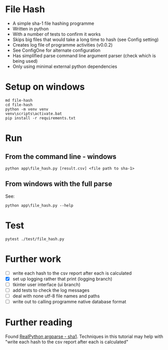 # File Hash

- A simple sha-1 file hashing programme
- Written in python
- With a number of tests to confirm it works
- Skips big files that would take a long time to hash (see Config setting)
- Creates log file of programme activities (v0.0.2)
- See ConfigOne for alternate configuration
- Has simplified parse command line argument parser (check which is being used)
- Only using minimal external python dependencies

# Setup on windows 

```commandline
md file-hash
cd file-hash
python -m venv venv
venv\scripts\activate.bat
pip install -r requirements.txt
```

# Run 

## From the command line - windows

```commandline
python app\file_hash.py [result.csv] <file path to sha-1>
```

## From windows with the full parse
See:
```commandline
python app\file_hash.py --help
```

# Test

```commandline
pytest ./test/file_hash.py
```

# Further work

- [ ] write each hash to the csv report after each is calculated
- [x] set up logging rather that print (logging branch)
- [ ] tkinter user interface (ui branch)
- [ ] add tests to check the log messages
- [ ] deal with none utf-8 file names and paths
- [ ] write out to calling programme native database format

# Further reading

Found [RealPython argparse - sha1](https://realpython.com/python-command-line-arguments/#two-utilities-from-the-unix-world).
Techniques in this tutorial may help with "write each hash to the csv report after each is calculated"